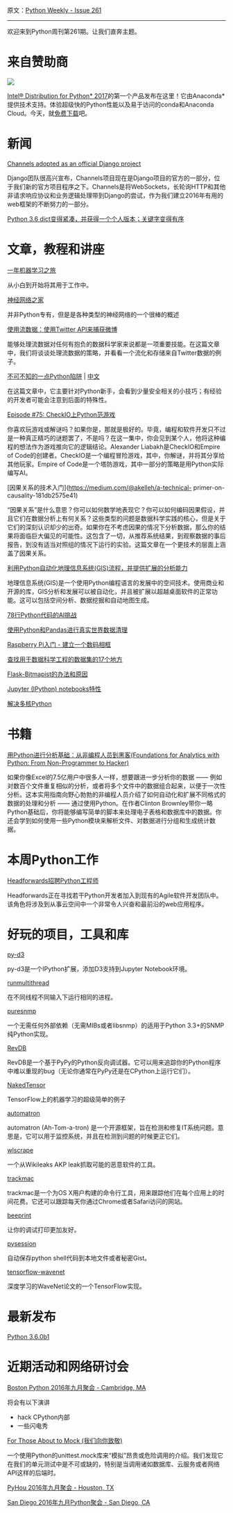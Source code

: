 原文：[Python Weekly - Issue 261](http://eepurl.com/cfOTh5)

---

欢迎来到Python周刊第261期。让我们直奔主题。 
  
# 来自赞助商 

[![](https://gallery.mailchimp.com/e2e180baf855ac797ef407fc7/images/b1a844b2-fee2-4dd3-b56c-341147f4c21b.png)](https://software.intel.com/en-us/intel-sdp-home) 

[Intel® Distribution for Python* 2017](https://software.intel.com/en-us/intel-distribution-for-python)的第一个产品发布在这里！它由Anaconda*提供技术支持。体验超级快的Python性能以及易于访问的conda和Anaconda Cloud。今天，就[免费下载](https://registrationcenter.intel.com/en/forms/?productid=2810)吧。
  
  
# 新闻
  
[Channels adopted as an official Django project](https://www.djangoproject.com/weblog/2016/sep/09/channels-adopted-official-django-project/) 

Django团队很高兴宣布，Channels项目现在是Django项目的官方的一部分，位于我们新的官方项目程序之下。Channels是将WebSockets，长轮询HTTP和其他非请求响应协议和业务逻辑处理带到Django的尝试，作为我们建立2016年有用的web框架的不断努力的一部分。
  
[Python 3.6 dict变得紧凑，并获得一个个人版本；关键字变得有序](https://mail.python.org/pipermail/python-dev/2016-September/146327.html)  
  
  
# 文章，教程和讲座
  
[一年机器学习之旅](https://medium.com/learning-new-stuff/machine-learning-in-a-year-cdb0b0ebd29c)  

从小白到开始将其用于工作中。
  
[神经网络之家](http://www.asimovinstitute.org/neural-network-zoo/)  

并非Python专有，但是是各种类型的神经网络的一个很棒的概述
  
[使用流数据：使用Twitter API来捕获微博](https://www.dataquest.io/blog/streaming-data-python/) 

能够处理流数据对任何有抱负的数据科学家来说都是一项重要技能。在这篇文章中，我们将谈谈处理流数据的策略，并看看一个流化和存储来自Twitter数据的例子。
  
[不可不知的一点Python陷阱](https://access.redhat.com/blogs/766093/posts/2592591) | [中文](../Python%20Common/不可不知的一点Python陷阱.md)

在这篇文章中，它主要针对Python新手，会看到少量安全相关的小技巧；有经验的开发者可能会注意到后面的特殊性。
  
[Episode #75: CheckIO上Python范游戏](https://talkpython.fm/episodes/show/75/pythonic-games-at-checkio) 

你喜欢玩游戏或解谜吗？如果你是，那就是极好的。毕竟，编程和软件开发只不过是一种真正精巧的谜题罢了，不是吗？在这一集中，你会见到某个人，他将这种编程的想法作为游戏推向它的逻辑结论。Alexander Liabakh是CheckIO和Empire of Code的创建者。CheckIO是一个编程冒险游戏，其中，你解谜，并将其分享给其他玩家。Empire of Code是一个塔防游戏，其中一部分的策略是用Python实际编写AI。
  
[因果关系的技术入门](https://medium.com/@akelleh/a-technical- primer-on-causality-181db2575e41)  

“因果关系”是什么意思？你可以如何数学地表现它？你可以如何编码因果假设，并且它们在数据分析上有何关系？这些类型的问题是数据科学实践的核心，但是关于它们的深刻认识却少的出奇。如果你在不考虑因果的情况下分析数据，那么你的结果将面临巨大偏见的可能性。这包含了一切，从推荐系统结果，到观察数据的事后报告，到没有适当对照组的情况下运行的实验。这篇文章在一个更技术的层面上涵盖了因果关系。
  
[利用Python自动化地理信息系统(GIS)流程，并提供扩展的分析能力](https://www.youtube.com/watch?v=Fmtofk8t2dg)  

地理信息系统(GIS)是一个使用Python编程语言的发展中的空间技术。使用商业和开源的库，GIS分析和发展可以被自动化，并且被扩展以超越桌面软件的正常功能。这可以包括空间分析、数据挖掘和自动地图生成。
  
[78行Python代码的AI挑战](http://kootenpv.github.io/2016-09-07-ai-challenge-in-78-lines)  
  
[使用Python和Pandas进行真实世界数据清理](http://trendct.org/2016/08/05/real-world-data-cleanup-with-python-and-pandas)  
  
[Raspberry Pi入门 - 建立一个数码相框](https://paulstamatiou.com/getting-started-raspberry-pi/)  
  
[查找用于数据科学工程的数据集的17个地方](https://www.dataquest.io/blog/free-datasets-for-projects/)  
  
[Flask-Bitmapist的办法和原因](https://www.cuttlesoft.com/the-how-and-why-of-flask-bitmapist/)  
  
[Jupyter (IPython) notebooks特性](http://arogozhnikov.github.io/2016/09/10/jupyter-features.html)  
  
[解决多核Python](https://ericsnowcurrently.blogspot.com/2016/09/solving-mutli-core-python.html)  
  
  
# 书籍
  
[用Python进行分析基础：从非编程人员到黑客(Foundations for Analytics with Python: From Non-Programmer to Hacker)](http://amzn.to/2cyhD4J) 

如果你像Excel的7.5亿用户中很多人一样，想要跟进一步分析你的数据 —— 例如对数百个文件重复相似的分析，或者将多个文件中的数据组合起来，以便于一次性分析。这本实用指南向野心勃勃的非编程人员介绍了如何自动化和扩展不同格式的数据的处理和分析 —— 通过使用Python。在作者Clinton Brownley带你一略Python基础后，你将能够编写简单的脚本来处理电子表格和数据库中的数据。你还会学到如何使用一些Python模块来解析文件、对数据进行分组和生成统计数据。
  
  
# 本周Python工作  
  
[Headforwards招聘Python工程师](http://jobs.pythonweekly.com/jobs/python-developer-11/)  

Headforwards正在寻找若干Python开发者加入到现有的Agile软件开发团队中。该角色将涉及到从事云空间中一个非常令人兴奋和最前沿的web应用程序。
  
  
# 好玩的项目，工具和库  
  
[py-d3](https://github.com/ResidentMario/py-d3/)  

py-d3是一个IPython扩展，添加D3支持到Jupyter Notebook环境。
  
[runmultithread](https://github.com/juanpabloaj/runmultithread)  

在不同线程不同输入下运行相同的进程。
  
[puresnmp](https://github.com/exhuma/puresnmp) 

一个无需任何外部依赖（无需MIBs或者libsnmp）的适用于Python 3.3+的SNMP纯Python实现。
  
[RevDB](https://bitbucket.org/pypy/revdb/) 

RevDB是一个基于PyPy的Python反向调试器。它可以用来追踪你的Python程序中难以重现的bug（无论你通常在PyPy还是在CPython上运行它们）。
  
[NakedTensor](https://github.com/jostmey/NakedTensor)  

TensorFlow上的机器学习的超级简单的例子
  
[automatron](https://github.com/madflojo/automatron)  

automatron (Ah-Tom-a-tron) 是一个开源框架，旨在检测和修复IT系统问题。意思是，它可以用于监控系统，并且在检测到问题的时候更正它们。
  
[wlscrape](https://github.com/bontchev/wlscrape)  

一个从Wikileaks AKP leak抓取可能的恶意软件的工具。  
  
[trackmac](https://github.com/MacLeek/trackmac) 

trackmac是一个为OS X用户构建的命令行工具，用来跟踪他们在每个应用上的时间花费。它还可以跟踪每天你通过Chrome或者Safari访问的网站。
  
[beeprint](https://github.com/panyanyany/beeprint)  

让你的调试打印更加友好。
  
[pysession](https://github.com/FallibleInc/pysession)  

自动保存python shell代码到本地文件或者秘密Gist。
  
[tensorflow-wavenet](https://github.com/ibab/tensorflow-wavenet)  

深度学习的WaveNet论文的一个TensorFlow实现。
  
  
# 最新发布
  
[Python 3.6.0b1](https://mail.python.org/pipermail/python-dev/2016-September/146441.html)  
  
  
# 近期活动和网络研讨会
  
[Boston Python 2016年九月聚会 - Cambridge, MA](https://www.meetup.com/bostonpython/events/231638367/) 
 
将会有以下演讲

  * hack CPython内部
  * 一些闪电秀

[For Those About to Mock (我们向你致敬)](https://www.meetup.com/DCPython/events/232442940/)  

一个使用Python的unittest.mock库来“模拟”昂贵或危险调用的介绍。我们发现它在我们的单元测试中是不可或缺的，特别是当调用诸如数据库、云服务或者网络API这样的后端时。
  
[PyHou 2016年九月聚会 - Houston, TX](https://www.meetup.com/python-14/events/226999489/)  
  
[San Diego 2016年九月Python聚会 - San Diego, CA](https://www.meetup.com/pythonsd/events/233672873/)  
 
